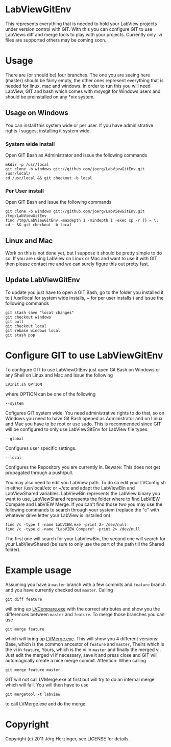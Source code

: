 LabViewGitEnv
=============

This represents everything that is needed to hold your LabView projects under version control with GIT.
With this you can configure GIT to use LabViews diff and merge tools to play with your projects. Currently only .vi files are supported others may be coming soon.

Usage
=====

There are (or should be) four branches. The one you are seeing here (master) should be fairly empty, the other ones represent everything that is needed for linux, mac and windows.
In order to run this you will need LabView, GIT and bash which comes with msysgit for Windows users and should be preinstalled on any *nix system.

Usage on Windows
----------------

You can install this system wide or per user. If you have administrative rights I suggest installing it system wide.

### System wide install

Open GIT Bash as Administrator and issue the following commands

	mkdir -p /usr/local
	git clone -b windows git://github.com/joerg/LabViewGitEnv.git /usr/local/
	cd /usr/local && git checkout -b local
	
### Per User install

Open GIT Bash and issue the following commands

	git clone -b windows git://github.com/joerg/LabViewGitEnv.git /tmp/LabViewGitEnv
	find /tmp/LabViewGitEnv -maxdepth 1 -mindepth 1 -exec cp -r {} ~ \;
	cd ~ && git checkout -b local

Linux and Mac
-------------

Work on this is not done yet, but I suppose it should be pretty simple to do so. If you are using LabView on Linux or Mac and want to use it with GIT then please contact me and we can surely figure this out pretty fast.

Update LabViewGitEnv
--------------------

To update you just have to open a GIT Bash, go to the folder you installed it to ( /usr/local for system wide installs, ~ for per user installs ) and issue the following commands

	git stash save "local changes"
	git checkout windows
	git pull
	git checkout local
	git rebase windows local
	git stash pop

Configure GIT to use LabViewGitEnv
==================================

To configure GIT to use LabViewGitEnv just open Git Bash on Windows or any Shell on Linux and Mac and issue the following

	LVInit.sh OPTION

where OPTION can be one of the following

	--system
Cofigures GIT system wide. You need administrative rights to do that, so on Windows you need to have Git Bash opened as Administrator and on Linux and Mac you have to be root or use sudo. This is recommended since GIT will be configured to only use LabViewGitEnv for LabView file types.

	--global
Configures user specific settings.

	--local
Configures the Repository you are currently in. Beware: This does not get propagated through a push/pull.

You may also need to edit you LabView path. To do so edit your LVConfig.sh in either /usr/local/etc or ~/etc and adapt the LabViewBin and LabViewShared variables. LabViewBin represents the LabView binary you want to use, LabViewShared represents the folder where to find LabVIEW Compare and LabVIEW Merge.
If you can't find those two you may use the following commands to search through your system (replace the "c" with whatever drive letter your LabView is installed on)

	find /c -type f -name LabVIEW.exe -print 2> /dev/null
	find /c -type d -name "LabVIEW Compare" -print 2> /dev/null

The first one will search for your LabViewBin, the second one will search for your LabViewShared (be sure to only use the part of the path till the Shared folder).

Example usage
=============

Assuming you have a `master` branch with a few commits and `feature` branch and you have currently checked out `master`. Calling

	git diff feature

will bring up [LVCompare.exe](http://zone.ni.com/reference/en-XX/help/371361G-01/lvhowto/configlvcomp_thirdparty/) with the correct attributes and show you the differences between `master` and `feature`. To merge those branches you can use

	git merge feature

which will bring up [LVMerge.exe](http://zone.ni.com/reference/en-XX/help/371361G-01/lvhowto/configmerge_thirdparty/). This will show you 4 different versions: Base, which is the common ancestor of `feature` and `master`, Theirs which is the vi in `feature`, Yours, which is the vi in `master` and finally the merged vi. Just edit the merged vi if necessary, save it and press close and GIT will automagically create a nice merge commit.
Attention: When calling

	git merge feature master

GIT will not call LVMerge.exe at first but will try to do an internal merge which will fail. You will then have to use

	git mergetool -t labview

to call LVMerge.exe and do the merge.

Copyright
=========

Copyright (c) 2011 Jörg Herzinger, see LICENSE for details.
